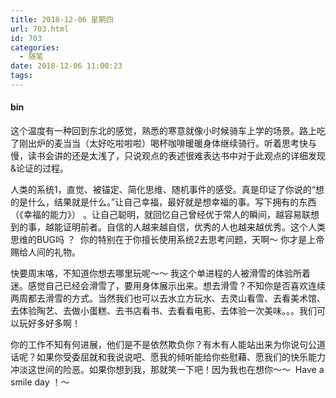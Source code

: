 ```yaml
---
title: 2018-12-06 星期四
url: 703.html
id: 703
categories:
  - 随笔
date: 2018-12-06 11:00:23
tags:
---
```


#### bin

这个温度有一种回到东北的感觉，熟悉的寒意就像小时候骑车上学的场景。路上吃了刚出炉的麦当当（太好吃啦啦啦）喝杯咖啡暖暖身体继续骑行。听着思考快与慢，读书会讲的还是太浅了，只说观点的表述很难表达书中对于此观点的详细发现&论证的过程。

人类的系统1，直觉、被锚定、简化思维、随机事件的感受。真是印证了你说的“想的是什么，结果就是什么。”让自己幸福，最好就是想幸福的事。写下拥有的东西（《幸福的能力》） 。让自己聪明，就回忆自己曾经优于常人的瞬间，越容易联想到的事，越能证明前者。自信的人越来越自信，优秀的人也越来越优秀。这个人类思维的BUG吗 ？  你的特别在于你擅长使用系统2去思考问题，天啊～ 你才是上帝赐给人间的礼物。

快要周末咯，不知道你想去哪里玩呢～～ 我这个单进程的人被滑雪的体验所着迷。感觉自己已经会滑雪了，要用身体展示出来。想去滑雪？不知你是否喜欢连续两周都去滑雪的方式。当然我们也可以去水立方玩水、去灵山看雪、去看美术馆、去体验陶艺、去做小蛋糕、去书店看书、去看看电影、去体验一次美味。。。我们可以玩好多好多啊！

你的工作不知有何进展，他们是不是依然欺负你？有木有人能站出来为你说句公道话呢？如果你受委屈就和我说说吧、愿我的倾听能给你些慰藉、愿我们的快乐能力冲淡这世间的险恶。如果你想到我，那就笑一下吧！因为我也在想你～～  Have a smile day ！～